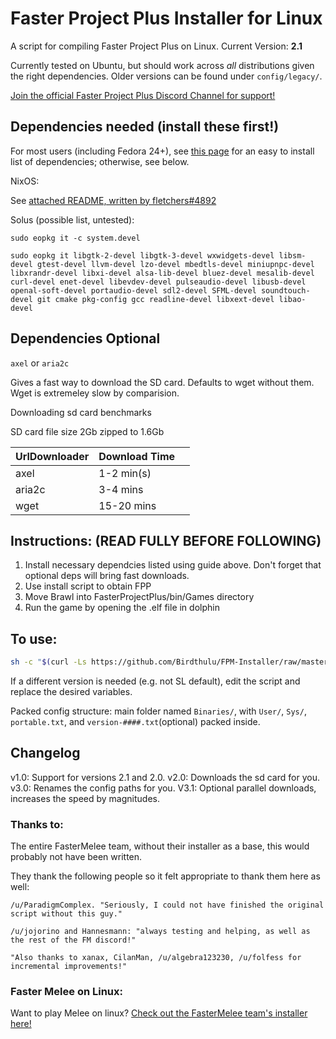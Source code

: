 # Faster Project Plus Installer for Linux

A script for compiling Faster Project Plus on Linux. Current Version: **2.1**

Currently tested on Ubuntu, but should work across *all* distributions given the right dependencies. Older versions can be found under `config/legacy/`.

[Join the official Faster Project Plus Discord Channel for support!](https://discord.gg/ZHYxnFp)

## Dependencies needed (install these first!)
For most users (including Fedora 24+), see [this page](https://wiki.dolphin-emu.org/index.php?title=Building_Dolphin_on_Linux) for an easy to install list of dependencies; otherwise, see below.

NixOS: 

See [attached README, written by fletchers#4892](../other_distros/NixOS/INSTALL.md)

Solus (possible list, untested):

`sudo eopkg it -c system.devel`

`sudo eopkg it libgtk-2-devel libgtk-3-devel wxwidgets-devel libsm-devel gtest-devel llvm-devel lzo-devel mbedtls-devel miniupnpc-devel libxrandr-devel libxi-devel alsa-lib-devel bluez-devel mesalib-devel curl-devel enet-devel libevdev-devel pulseaudio-devel libusb-devel openal-soft-devel portaudio-devel sdl2-devel SFML-devel soundtouch-devel git cmake pkg-config gcc readline-devel libxext-devel libao-devel`

## Dependencies Optional

`axel` or `aria2c`

Gives  a fast way to download the SD card. 
Defaults to wget without them.
Wget is extremeley slow by comparision.


Downloading sd card benchmarks

SD card file size 2Gb zipped to 1.6Gb

| UrlDownloader | Download Time |   |
|---------------|---------------|---|
| axel          | 1-2 min(s)    |   |
| aria2c        | 3-4 mins      |   |
| wget          | 15-20 mins    |   |

## Instructions: (READ FULLY BEFORE FOLLOWING)

1. Install necessary dependcies listed using guide above. Don't forget that optional deps will bring fast downloads.
2. Use install script to obtain FPP
3. Move Brawl into FasterProjectPlus/bin/Games directory
4. Run the game by opening the .elf file in dolphin

## To use:

```sh
sh -c "$(curl -Ls https://github.com/Birdthulu/FPM-Installer/raw/master/setup)"
```

If a different version is needed (e.g. not SL default), edit the script and replace the desired variables.

Packed config structure: main folder named `Binaries/`, with  `User/`, `Sys/`, `portable.txt`, and `version-####.txt`(optional) packed inside.

## Changelog
v1.0: Support for versions 2.1 and 2.0.
v2.0: Downloads the sd card for you.
v3.0: Renames the config paths for you.
V3.1: Optional parallel downloads, increases the speed by magnitudes.

### Thanks to:

The entire FasterMelee team, without their installer as a base, this would probably not have been written.

They thank the following people so it felt appropriate to thank them here as well:

    /u/ParadigmComplex. "Seriously, I could not have finished the original script without this guy."

    /u/jojorino and Hannesmann: "always testing and helping, as well as the rest of the FM discord!"

    "Also thanks to xanax, CilanMan, /u/algebra123230, /u/folfess for incremental improvements!"

### Faster Melee on Linux:

Want to play Melee on linux?
[Check out the FasterMelee team's installer here!](https://github.com/FasterMelee/FasterMelee-installer)